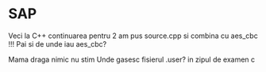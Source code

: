 # SAP
Veci la C++ continuarea pentru 2
am pus source.cpp si combina cu aes_cbc
!!!
Pai si de unde iau aes_cbc?


Mama draga nimic nu stim
Unde gasesc fisierul .user?
in zipul de examen c
